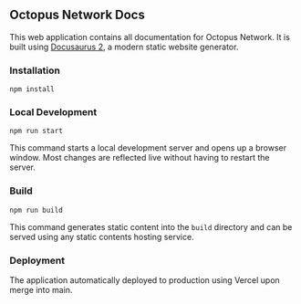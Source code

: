 ## Octopus Network Docs

This web application contains all documentation for Octopus Network. It is built using [Docusaurus 2](https://docusaurus.io/), a modern static website generator.

### Installation

```
npm install
```

### Local Development

```
npm run start
```

This command starts a local development server and opens up a browser window. Most changes are reflected live without having to restart the server.

### Build

```
npm run build
```

This command generates static content into the `build` directory and can be served using any static contents hosting service.

### Deployment

The application automatically deployed to production using Vercel upon merge into main.